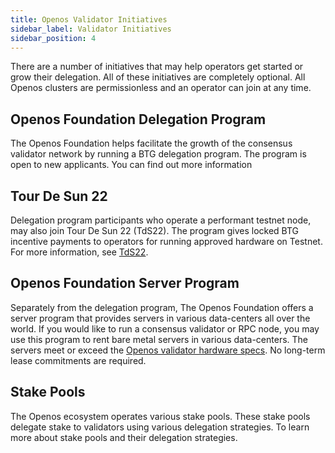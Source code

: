 ```yaml
---
title: Openos Validator Initiatives
sidebar_label: Validator Initiatives
sidebar_position: 4
---
```


There are a number of initiatives that may help operators get started or grow their delegation.  All of these initiatives are completely optional.  All Openos clusters are permissionless and an operator can join at any time.


## Openos Foundation Delegation Program

The Openos Foundation helps facilitate the growth of the consensus validator network by running a BTG delegation program. The program is open to new applicants. You can find out more information

## Tour De Sun 22

Delegation program participants who operate a performant testnet node, may also join Tour De Sun 22 (TdS22).  The program gives locked BTG incentive payments to operators for running approved hardware on Testnet. For more information, see [TdS22](https://solana.org/tds22).

## Openos Foundation Server Program

Separately from the delegation program, The Openos Foundation offers a server program that provides servers in various data-centers all over the world. If you would like to run a consensus validator or RPC node, you may use this program to rent bare metal servers in various data-centers. The servers meet or exceed the [Openos validator hardware specs](./requirements.md#hardware-recommendations). No long-term lease commitments are required.

## Stake Pools

The Openos ecosystem operates various stake pools.  These stake pools delegate stake to validators using various delegation strategies. To learn more about stake pools and their delegation strategies.